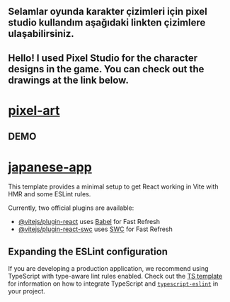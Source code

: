 ## Selamlar oyunda karakter çizimleri için pixel studio kullandım aşağıdaki linkten çizimlere ulaşabilirsiniz.
## Hello! I used Pixel Studio for the character designs in the game. You can check out the drawings at the link below.
# [pixel-art](https://tr.pinterest.com/bilgekoosee/pixel-art/)

## DEMO
# [japanese-app](https://bk-japanese-app.netlify.app/)


This template provides a minimal setup to get React working in Vite with HMR and some ESLint rules.

Currently, two official plugins are available:

- [@vitejs/plugin-react](https://github.com/vitejs/vite-plugin-react/blob/main/packages/plugin-react) uses [Babel](https://babeljs.io/) for Fast Refresh
- [@vitejs/plugin-react-swc](https://github.com/vitejs/vite-plugin-react/blob/main/packages/plugin-react-swc) uses [SWC](https://swc.rs/) for Fast Refresh

## Expanding the ESLint configuration

If you are developing a production application, we recommend using TypeScript with type-aware lint rules enabled. Check out the [TS template](https://github.com/vitejs/vite/tree/main/packages/create-vite/template-react-ts) for information on how to integrate TypeScript and [`typescript-eslint`](https://typescript-eslint.io) in your project.
